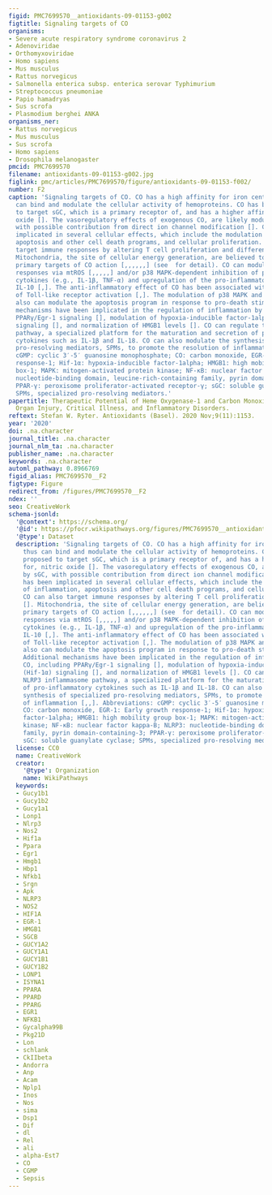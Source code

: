 ```yaml
---
figid: PMC7699570__antioxidants-09-01153-g002
figtitle: Signaling targets of CO
organisms:
- Severe acute respiratory syndrome coronavirus 2
- Adenoviridae
- Orthomyxoviridae
- Homo sapiens
- Mus musculus
- Rattus norvegicus
- Salmonella enterica subsp. enterica serovar Typhimurium
- Streptococcus pneumoniae
- Papio hamadryas
- Sus scrofa
- Plasmodium berghei ANKA
organisms_ner:
- Rattus norvegicus
- Mus musculus
- Sus scrofa
- Homo sapiens
- Drosophila melanogaster
pmcid: PMC7699570
filename: antioxidants-09-01153-g002.jpg
figlink: pmc/articles/PMC7699570/figure/antioxidants-09-01153-f002/
number: F2
caption: 'Signaling targets of CO. CO has a high affinity for iron centers and thus
  can bind and modulate the cellular activity of hemoproteins. CO has been proposed
  to target sGC, which is a primary receptor of, and has a higher affinity for, nitric
  oxide []. The vasoregulatory effects of exogenous CO, are likely modulated by sGC,
  with possible contribution from direct ion channel modification []. CO has been
  implicated in several cellular effects, which include the modulation of inflammation,
  apoptosis and other cell death programs, and cellular proliferation. CO can also
  target immune responses by altering T cell proliferation and differentiation [].
  Mitochondria, the site of cellular energy generation, are believed to represent
  primary targets of CO action [,,,,,,] (see  for detail). CO can modulate inflammatory
  responses via mtROS [,,,,,] and/or p38 MAPK-dependent inhibition of pro-inflammatory
  cytokines (e.g., IL-1β, TNF-α) and upregulation of the pro-inflammatory cytokine
  IL-10 [,]. The anti-inflammatory effect of CO has been associated with the modulation
  of Toll-like receptor activation [,]. The modulation of p38 MAPK and NF-κB activities
  also can modulate the apoptosis program in response to pro-death stimuli [,]. Additional
  mechanisms have been implicated in the regulation of inflammation by CO, including
  PPARγ/Egr-1 signaling [], modulation of hypoxia-inducible factor-1alpha (Hif-1α)
  signaling [], and normalization of HMGB1 levels []. CO can regulate the NLRP3 inflammasome
  pathway, a specialized platform for the maturation and secretion of pro-inflammatory
  cytokines such as IL-1β and IL-18. CO can also modulate the synthesis of specialized
  pro-resolving mediators, SPMs, to promote the resolution of inflammation [,,]. Abbreviations:
  cGMP: cyclic 3′-5′ guanosine monophosphate; CO: carbon monoxide, EGR-1: Early growth
  response-1; Hif-1α: hypoxia-inducible factor-1alpha; HMGB1: high mobility group
  box-1; MAPK: mitogen-activated protein kinase; NF-κB: nuclear factor kappa-B; NLRP3:
  nucleotide-binding domain, leucine-rich-containing family, pyrin domain-containing-3;
  PPAR-γ: peroxisome proliferator-activated receptor-γ; sGC: soluble guanylate cyclase;
  SPMs, specialized pro-resolving mediators.'
papertitle: Therapeutic Potential of Heme Oxygenase-1 and Carbon Monoxide in Acute
  Organ Injury, Critical Illness, and Inflammatory Disorders.
reftext: Stefan W. Ryter. Antioxidants (Basel). 2020 Nov;9(11):1153.
year: '2020'
doi: .na.character
journal_title: .na.character
journal_nlm_ta: .na.character
publisher_name: .na.character
keywords: .na.character
automl_pathway: 0.8966769
figid_alias: PMC7699570__F2
figtype: Figure
redirect_from: /figures/PMC7699570__F2
ndex: ''
seo: CreativeWork
schema-jsonld:
  '@context': https://schema.org/
  '@id': https://pfocr.wikipathways.org/figures/PMC7699570__antioxidants-09-01153-g002.html
  '@type': Dataset
  description: 'Signaling targets of CO. CO has a high affinity for iron centers and
    thus can bind and modulate the cellular activity of hemoproteins. CO has been
    proposed to target sGC, which is a primary receptor of, and has a higher affinity
    for, nitric oxide []. The vasoregulatory effects of exogenous CO, are likely modulated
    by sGC, with possible contribution from direct ion channel modification []. CO
    has been implicated in several cellular effects, which include the modulation
    of inflammation, apoptosis and other cell death programs, and cellular proliferation.
    CO can also target immune responses by altering T cell proliferation and differentiation
    []. Mitochondria, the site of cellular energy generation, are believed to represent
    primary targets of CO action [,,,,,,] (see  for detail). CO can modulate inflammatory
    responses via mtROS [,,,,,] and/or p38 MAPK-dependent inhibition of pro-inflammatory
    cytokines (e.g., IL-1β, TNF-α) and upregulation of the pro-inflammatory cytokine
    IL-10 [,]. The anti-inflammatory effect of CO has been associated with the modulation
    of Toll-like receptor activation [,]. The modulation of p38 MAPK and NF-κB activities
    also can modulate the apoptosis program in response to pro-death stimuli [,].
    Additional mechanisms have been implicated in the regulation of inflammation by
    CO, including PPARγ/Egr-1 signaling [], modulation of hypoxia-inducible factor-1alpha
    (Hif-1α) signaling [], and normalization of HMGB1 levels []. CO can regulate the
    NLRP3 inflammasome pathway, a specialized platform for the maturation and secretion
    of pro-inflammatory cytokines such as IL-1β and IL-18. CO can also modulate the
    synthesis of specialized pro-resolving mediators, SPMs, to promote the resolution
    of inflammation [,,]. Abbreviations: cGMP: cyclic 3′-5′ guanosine monophosphate;
    CO: carbon monoxide, EGR-1: Early growth response-1; Hif-1α: hypoxia-inducible
    factor-1alpha; HMGB1: high mobility group box-1; MAPK: mitogen-activated protein
    kinase; NF-κB: nuclear factor kappa-B; NLRP3: nucleotide-binding domain, leucine-rich-containing
    family, pyrin domain-containing-3; PPAR-γ: peroxisome proliferator-activated receptor-γ;
    sGC: soluble guanylate cyclase; SPMs, specialized pro-resolving mediators.'
  license: CC0
  name: CreativeWork
  creator:
    '@type': Organization
    name: WikiPathways
  keywords:
  - Gucy1b1
  - Gucy1b2
  - Gucy1a1
  - Lonp1
  - Nlrp3
  - Nos2
  - Hif1a
  - Ppara
  - Egr1
  - Hmgb1
  - Hbp1
  - Nfkb1
  - Srgn
  - Apk
  - NLRP3
  - NOS2
  - HIF1A
  - EGR-1
  - HMGB1
  - SGCB
  - GUCY1A2
  - GUCY1A1
  - GUCY1B1
  - GUCY1B2
  - LONP1
  - ISYNA1
  - PPARA
  - PPARD
  - PPARG
  - EGR1
  - NFKB1
  - Gycalpha99B
  - Pkg21D
  - Lon
  - schlank
  - CkIIbeta
  - Andorra
  - Anp
  - Acam
  - Nplp1
  - Inos
  - Nos
  - sima
  - Dsp1
  - Dif
  - dl
  - Rel
  - ali
  - alpha-Est7
  - CO
  - CGMP
  - Sepsis
---
```

